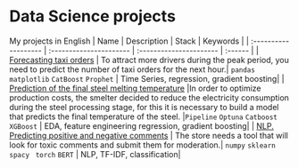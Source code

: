 # Data Science projects
My projects in English
| Name | Description | Stack |  Keywords  |
| :------------------- | :---------------------- | :---------------------- | :------ |
| [Forecasting taxi orders](https://github.com/mrkvsv/Data_Science_project_eng/tree/main/Taxi) | To attract more drivers during the peak period, you need to predict the number of taxi orders for the next hour.| `pandas` `matplotlib` `CatBoost` `Prophet`  | Time Series, regression, gradient boosting|
| [Prediction of the final steel melting temperature](https://github.com/mrkvsv/Data_Science_project_eng/tree/main/Steel%20temperature) |In order to optimize production costs, the smelter decided to reduce the electricity consumption during the steel processing stage, for this it is necessary to build a model that predicts the final temperature of the steel. |`Pipeline` `Optuna` `Catboost` `XGBoost` | EDA, feature engineering regression, gradient boosting|
| [NLP. Predicting positive and negative comments](https://github.com/mrkvsv/Data_Science_project_eng/tree/main/Toxic%20comments) | The store needs a tool that will look for toxic comments and submit them for moderation.| `numpy` `sklearn` `spacy ` `torch` `BERT` | NLP, TF-IDF, classification|
